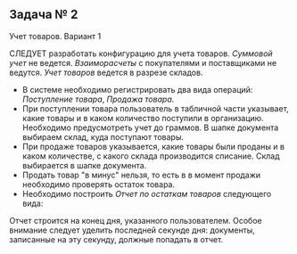 ## Задача № 2

Учет товаров. Вариант 1

СЛЕДУЕТ разработать конфигурацию для учета товаров.
_Суммовой учет_ не ведется. _Взаиморасчеты_ с покупателями и поставщиками не ведутся.
_Учет товаров_ ведется в разрезе складов.

- В системе необходимо регистрировать два вида операций: _Поступление товара_, _Продажа товара_.
- При поступлении товара пользователь в табличной части указывает, какие товары и в каком количество поступили в организацию. Необходимо предусмотреть учет до граммов. В шапке документа выбираем склад, куда поступают товары.
- При продаже товаров указывается, какие товары были проданы и в каком количестве, с какого склада производится списание. Склад выбирается в шапке документа.
- Продать товар "в минус" нельзя, то есть в в момент продажи необходимо проверять остаток товара.
- Необходимо построить _Отчет по остаткам товаров_ следующего вида:

Отчет строится на конец дня, указанного пользователем. Особое внимание следует уделить последней секунде дня: документы, записанные на эту секунду, должные попадать в отчет.
